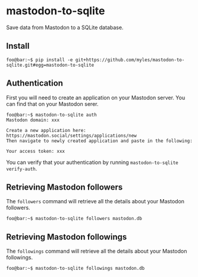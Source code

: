# mastodon-to-sqlite

Save data from Mastodon to a SQLite database.

## Install

```console
foo@bar:~$ pip install -e git+https://github.com/myles/mastodon-to-sqlite.git#egg=mastodon-to-sqlite
```

## Authentication

First you will need to create an application on your Mastodon server. You
can find that on your Mastodon serer.

```console
foo@bar:~$ mastodon-to-sqlite auth
Mastodon domain: xxx

Create a new application here: https://mastodon.social/settings/applications/new
Then navigate to newly created application and paste in the following:

Your access token: xxx
```

You can verify that your authentication by running `mastodon-to-sqlite
verify-auth`.

## Retrieving Mastodon followers

The `followers` command will retrieve all the details about your Mastodon 
followers.

```console
foo@bar:~$ mastodon-to-sqlite followers mastodon.db
```

## Retrieving Mastodon followings

The `followings` command will retrieve all the details about your Mastodon 
followings.

```console
foo@bar:~$ mastodon-to-sqlite followings mastodon.db
```

